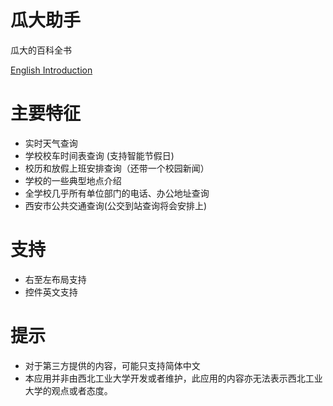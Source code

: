 # 瓜大助手

瓜大的百科全书

[English Introduction](/README.md)

# 主要特征

+ 实时天气查询
+ 学校校车时间表查询 (支持智能节假日)
+ 校历和放假上班安排查询（还带一个校园新闻）
+ 学校的一些典型地点介绍
+ 全学校几乎所有单位部门的电话、办公地址查询
+ 西安市公共交通查询(公交到站查询将会安排上)

# 支持

+ 右至左布局支持
+ 控件英文支持

# 提示

+ 对于第三方提供的内容，可能只支持简体中文
+ 本应用并非由西北工业大学开发或者维护，此应用的内容亦无法表示西北工业大学的观点或者态度。